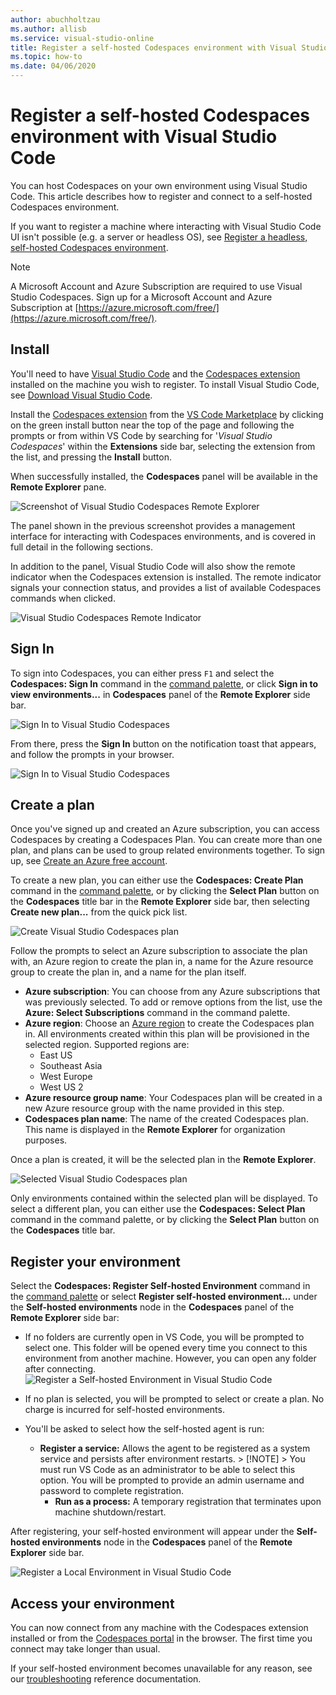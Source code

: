 ```yaml
---
author: abuchholtzau
ms.author: allisb
ms.service: visual-studio-online
title: Register a self-hosted Codespaces environment with Visual Studio Code
ms.topic: how-to
ms.date: 04/06/2020
---
```

# Register a self-hosted Codespaces environment with Visual Studio Code

You can host Codespaces on your own environment using Visual Studio Code. This article describes how to register and connect to a self-hosted Codespaces environment.

If you want to register a machine where interacting with Visual Studio Code UI isn't possible (e.g. a server or headless OS), see [Register a headless, self-hosted Codespaces environment](self-hosting-cli.md).

> [!NOTE]
> A Microsoft Account and Azure Subscription are required to use Visual Studio Codespaces. Sign up for a Microsoft Account and Azure Subscription at [https://azure.microsoft.com/free/](https://azure.microsoft.com/free/).

## Install

You'll need to have [Visual Studio Code](https://code.visualstudio.com/) and the [Codespaces extension](https://aka.ms/vso-dl) installed on the machine you wish to register. To install Visual Studio Code, see [Download Visual Studio Code](https://code.visualstudio.com/download).

Install the [Codespaces extension](https://aka.ms/vso-dl) from the [VS Code Marketplace](https://marketplace.visualstudio.com/VSCode) by clicking on the green install button near the top of the page and following the prompts or from within VS Code by searching for '*Visual Studio Codespaces*' within the **Extensions** side bar, selecting the extension from the list, and pressing the **Install** button.

When successfully installed, the **Codespaces** panel will be available in the **Remote Explorer** pane.

![Screenshot of Visual Studio Codespaces Remote Explorer](../images/install-vsc-03.png)

The panel shown in the previous screenshot provides a management interface for interacting with Codespaces environments, and is covered in full detail in the following sections.

In addition to the panel, Visual Studio Code will also show the remote indicator when the Codespaces extension is installed. The remote indicator signals your connection status, and provides a list of available Codespaces commands when clicked.

![Visual Studio Codespaces Remote Indicator](../images/install-vsc-04.png)

## Sign In

To sign into Codespaces, you can either press `F1` and select the **Codespaces: Sign In** command in the [command palette](https://code.visualstudio.com/docs/getstarted/userinterface#_command-palette), or click **Sign in to view environments...** in **Codespaces** panel of the **Remote Explorer** side bar.

![Sign In to Visual Studio Codespaces](../images/sign-in-vsc-01.png)

From there, press the **Sign In** button on the notification toast that appears, and follow the prompts in your browser.

![Sign In to Visual Studio Codespaces](../images/sign-in-vsc-02.png)

<!-- TODO: 
Add content for:
- Filtering Azure Subscription
-->

## Create a plan

Once you've signed up and created an Azure subscription, you can access Codespaces by creating a Codespaces Plan. You can create more than one plan, and plans can be used to group related environments together. To sign up, see [Create an Azure free account](https://azure.microsoft.com/free/).

To create a new plan, you can either use the **Codespaces: Create Plan** command in the [command palette](https://code.visualstudio.com/docs/getstarted/userinterface#_command-palette), or by clicking the **Select Plan** button on the **Codespaces** title bar in the **Remote Explorer** side bar, then selecting **Create new plan...** from the quick pick list.

![Create Visual Studio Codespaces plan](../images/create-plan-vsc-01.png)

Follow the prompts to select an Azure subscription to associate the plan with, an Azure region to create the plan in, a name for the Azure resource group to create the plan in, and a name for the plan itself.

- **Azure subscription**: You can choose from any Azure subscriptions that was previously selected. To add or remove options from the list, use the **Azure: Select Subscriptions** command in the command palette.
- **Azure region**: Choose an [Azure region](https://azure.microsoft.com/global-infrastructure/regions/) to create the Codespaces plan in. All environments created within this plan will be provisioned in the selected region. Supported regions are:
  - East US
  - Southeast Asia
  - West Europe
  - West US 2
- **Azure resource group name**: Your Codespaces plan will be created in a new Azure resource group with the name provided in this step.
- **Codespaces plan name**: The name of the created Codespaces plan. This name is displayed in the **Remote Explorer** for organization purposes.

Once a plan is created, it will be the selected plan in the **Remote Explorer**.

![Selected Visual Studio Codespaces plan](../images/create-plan-vsc-02.png)

Only environments contained within the selected plan will be displayed. To select a different plan, you can either use the **Codespaces: Select Plan** command in the command palette, or by clicking the **Select Plan** button on the **Codespaces** title bar.

## Register your environment

Select the **Codespaces: Register Self-hosted Environment** command in the [command palette](https://code.visualstudio.com/docs/getstarted/userinterface#_command-palette) or select **Register self-hosted environment...** under the **Self-hosted environments** node in the **Codespaces** panel of the **Remote Explorer** side bar:

- If no folders are currently open in VS Code, you will be prompted to select one. This folder will be opened every time you connect to this environment from another machine. However, you can open any folder after connecting.
![Register a Self-hosted Environment in Visual Studio Code](../images/register-local-env-vsc-01.png)

- If no plan is selected, you will be prompted to select or create a plan. No charge is incurred for self-hosted environments.

- You'll be asked to select how the self-hosted agent is run:
  - **Register a service:** Allows the agent to be registered as a system service and persists after environment restarts.
        > [!NOTE]
        > You must run VS Code as an administrator to be able to select this option. You will be prompted to provide an admin username and password to complete registration.
    - **Run as a process:** A temporary registration that terminates upon machine shutdown/restart.

After registering, your self-hosted environment will appear under the **Self-hosted environments** node in the **Codespaces** panel of the **Remote Explorer** side bar.

![Register a Local Environment in Visual Studio Code](../images/register-local-env-vsc-02.png)

## Access your environment

You can now connect from any machine with the Codespaces extension installed or from the [Codespaces portal](https://online.visualstudio.com/environments) in the browser. The first time you connect may take longer than usual.

If your self-hosted environment becomes unavailable for any reason, see our [troubleshooting](../resources/troubleshooting.md#self-hosted-environments) reference documentation.

